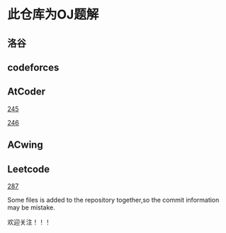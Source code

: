 # 此仓库为OJ题解

## 洛谷

## codeforces

## AtCoder

[245](https://atcoder.jp/contests/abc245)

[246](https://atcoder.jp/contests/abc246)





## ACwing

## Leetcode

[287](https://leetcode-cn.com/contest/weekly-contest-287)









Some files is added to the repository together,so the commit information may be mistake.

欢迎关注！！！